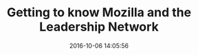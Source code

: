 ---
layout: page
title: "Getting to know Mozilla and the Leadership Network"
date: 2016-10-06 14:05:56
time: "20 mins"
---
